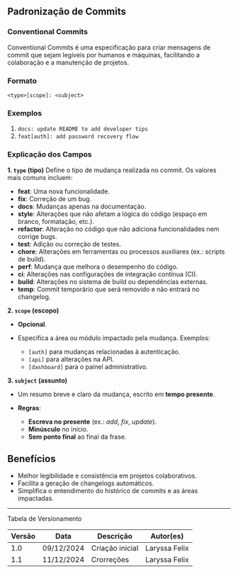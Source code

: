 ## Padronização de Commits 

### Conventional Commits
Conventional Commits é uma especificação para criar mensagens de commit que sejam legíveis por humanos e máquinas, facilitando a colaboração e a manutenção de projetos.


### Formato
`<type>[scope]: <subject>`


### Exemplos
1. `docs: update README to add developer tips`
2. `feat[auth]: add password recovery flow`


### Explicação dos Campos

 **1. `type` (tipo)** 
Define o tipo de mudança realizada no commit. Os valores mais comuns incluem:

- **feat**: Uma nova funcionalidade.
- **fix**: Correção de um bug.
- **docs**: Mudanças apenas na documentação.
- **style**: Alterações que não afetam a lógica do código (espaço em branco, formatação, etc.).
- **refactor**: Alteração no código que não adiciona funcionalidades nem corrige bugs.
- **test**: Adição ou correção de testes.
- **chore**: Alterações em ferramentas ou processos auxiliares (ex.: scripts de build).
- **perf**: Mudança que melhora o desempenho do código.
- **ci**: Alterações nas configurações de integração contínua (CI).
- **build**: Alterações no sistema de build ou dependências externas.
- **temp**: Commit temporário que será removido e não entrará no changelog.


 **2. `scope` (escopo)**

- **Opcional**.
- Especifica a área ou módulo impactado pela mudança. Exemplos:

  - `[auth]` para mudanças relacionadas à autenticação.
  - `[api]` para alterações na API.
  - `[dashboard]` para o painel administrativo.


 **3. `subject` (assunto)**
- Um resumo breve e claro da mudança, escrito em **tempo presente**.

- **Regras**:
  - **Escreva no presente** (ex.: *add*, *fix*, *update*).
  - **Minúsculo** no início.
  - **Sem ponto final** ao final da frase.


## Benefícios
- Melhor legibilidade e consistência em projetos colaborativos.
- Facilita a geração de changelogs automáticos.
- Simplifica o entendimento do histórico de commits e as áreas impactadas.

---

Tabela de Versionamento

| Versão | Data       | Descrição                                                     | Autor(es)        |
|--------|------------|---------------------------------------------------------------|------------------|
| 1.0    | 09/12/2024 | Criação inicial                       | Laryssa Felix |
| 1.1    | 11/12/2024 | Crorreções                            | Laryssa Felix |